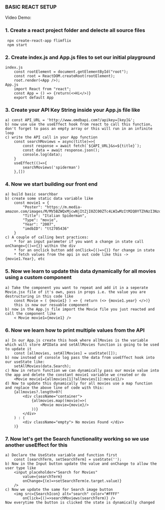 ### BASIC REACT SETUP
Video Demo: 

### 1. Create a react project folder and delecte all source files
     npx create-react-app flimflix
     npm start

### 2. Create index.js and App.js files to set our initial playground
    index.js       
        const rootElement = document.getElementById("root");
        const root = ReactDOM.createRoot(rootElement);
        root.render(<App />);
    App.js
        import React from "react";
        const App = () => {return(<>Hi</>)}
        export default App

### 3. Create your API Key String inside your App.js file like
    a) const API_URL = 'http://www.omdbapi.com?/apikey=[key]&';
    b) now use use the useEffect hook from react to call this function, don't forget to pass an empty array or this will run in an infinite loop
    c) write the API call in your App function
        const searchMoviews = async(title)=>{
            const response = await fetch(`${API_URL}&s=${title}`);
            const data = await response.json();
            console.log(data);
        }
        useEffect(()=>{
            searchMoviews('spiderman')
        },[])   


### 4. Now we start building our front end
    a) build basic searchbar
    b) create some static data variable like
        const movie1 = {
            "Poster": "https://m.media-amazon.com/images/M/MV5BZWQxMjcwNjItZjI0ZC00ZTc4LWIwMzItM2Q0YTZhNzI3NzdlXkEyXkFqcGdeQXVyMTA0MTM5NjI2._V1_SX300.jpg",
            "Title": "Italian Spiderman",
            "Type": "movie",
            "Year": "2007",
            "imdbID": "tt2705436"
        }
    c) A couple of calling best practices:
        * for an input parameter if you want a change in state call onChange={()=>{}} within the div
        * for an onclick button add onClick={()=>{}} for change in state
        * fetch values from the api in out code like this -> {movie1.Year}, etc

### 5. Now we learn to update this data dynamically for all movies using a custom component
    a) Take the component you want to repeat and add it in a seperate Movie.jsx file of it's own, pass in props i.e. the value you are destructuring in this code like
        const Movie = ( {movie1} ) => { return (<> {movie1.year} </>)}
        this is now our resuable component 
    b) now in the App.js file import the Movie file you just reacted and call the component like
        < Movie movie1={movie1} />

### 6. Now we learn how to print multiple values from the API
    a) In our App.js create this hook where allMovies is the variable which will store APIData and setAllMovies function is going to be used to update it
        const [allmovies, setAllMovies] = useState([]);
    b) now instead of console log pass the data from useEffect hook into our useState like:
        setAllMovies(data.Search);
    c) Now in return function we can dynamically pass our movie value into the app and delete the constant movie1 variable we created or do
        <Movie movie1={allmovies[1]?allmovies[1]:movie1}/>
    d) Now to update this dynamically for all movies use a map function and replace the above line of code with this:
        {allmovies?.length>0?(
            <div className="container">
                {allmovies.map((movie)=>(
                    <Movie movie={movie}/>
                ))}
            </div>
        ) : (
            <div className="empty"> No movies Found </div>
        )}

### 7. Now let's get the Search functionality working so we use another useEffect for this
    a) Declare the UseState variable and function first 
        const [searchTerm, setSearchTerm] = useState('');
    b) Now in the Input button update the value and onChange to allow the user type like
        <input placeholder="Search for Movies" 
            value={searchTerm}
            onChange={(e)=>setSearchTerm(e.target.value)}
        />
    c) Now we update the same for Search image button
        <img src={SearchIcon} alt="search" color="#FFFF" 
            onClick={()=>searchMoviews(searchTerm)} />
    Now everytime the button is clicked the state is dynamically changed
